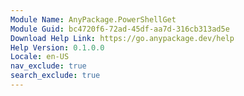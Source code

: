 ```yaml
---
Module Name: AnyPackage.PowerShellGet
Module Guid: bc4720f6-72ad-45df-aa7d-316cb313ad5e
Download Help Link: https://go.anypackage.dev/help
Help Version: 0.1.0.0
Locale: en-US
nav_exclude: true
search_exclude: true
---
```

